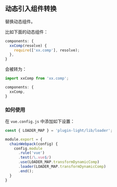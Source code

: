 ## 动态引入组件转换

替换动态组件。

比如下面的动态组件：

```ts
components: {
  xxComp(resolve) {
    require(['xx.comp'], resolve);
  },
}
```

会被转为：

```ts
import xxComp from 'xx.comp';

components: {
  xxComp,
}
```


### 如何使用

在 `vue.config.js` 中添加如下设置：

```js
const { LOADER_MAP } = 'plugin-light/lib/loader';

module.export = {
  chainWebpack(config) {
    config.module
      .rule('vue')
      .test(/\.vue$/)
      .use(LOADER_MAP.transformDynamicComp)
      .loader(LOADER_MAP.transformDynamicComp)
      .end();
  }
}
```
